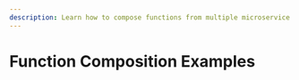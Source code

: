 ```yaml
---
description: Learn how to compose functions from multiple microservice
---
```


# Function Composition Examples

